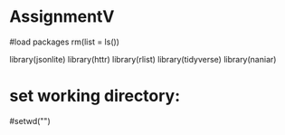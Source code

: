 # AssignmentV

#load packages
rm(list = ls())

library(jsonlite)
library(httr)
library(rlist)
library(tidyverse)
library(naniar)

# set working directory:
#setwd("")